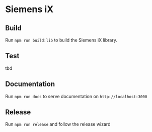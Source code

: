 # Siemens iX

## Build

Run `npm run build:lib` to build the Siemens iX library.

## Test

tbd

## Documentation

Run `npm run docs` to serve documentation on `http://localhost:3000`

## Release

Run `npm run release` and follow the release wizard
